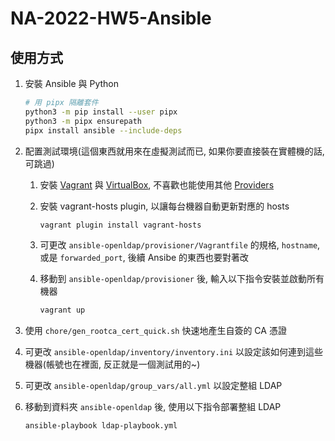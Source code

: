 # NA-2022-HW5-Ansible

## 使用方式

1. 安裝 Ansible 與 Python

    ```sh
    # 用 pipx 隔離套件
    python3 -m pip install --user pipx
    python3 -m pipx ensurepath
    pipx install ansible --include-deps
   ```

2. 配置測試環境(這個東西就用來在虛擬測試而已, 如果你要直接裝在實體機的話, 可跳過)
    1. 安裝 [Vagrant](https://www.vagrantup.com/) 與 [VirtualBox](https://www.virtualbox.org/), 不喜歡也能使用其他 [Providers](https://www.vagrantup.com/docs/providers)
    2. 安裝 vagrant-hosts plugin, 以讓每台機器自動更新對應的 hosts

        ```sh
        vagrant plugin install vagrant-hosts
        ```

    3. 可更改 `ansible-openldap/provisioner/Vagrantfile` 的規格, `hostname`, 或是 `forwarded_port`, 後續 Ansibe 的東西也要對著改
    4. 移動到 `ansible-openldap/provisioner` 後, 輸入以下指令安裝並啟動所有機器

        ```sh
        vagrant up
        ```

3. 使用 `chore/gen_rootca_cert_quick.sh` 快速地產生自簽的 CA 憑證
4. 可更改 `ansible-openldap/inventory/inventory.ini` 以設定該如何連到這些機器(帳號也在裡面, 反正就是一個測試用的~)
5. 可更改 `ansible-openldap/group_vars/all.yml` 以設定整組 LDAP
6. 移動到資料夾 `ansible-openldap` 後, 使用以下指令部署整組 LDAP

    ```sh
    ansible-playbook ldap-playbook.yml
    ```
